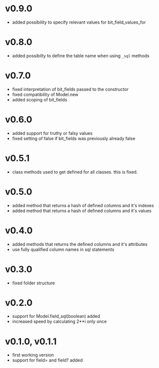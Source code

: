 # v0.9.0
- added possibility to specify relevant values for bit_field_values_for

# v0.8.0
- added possibilty to define the table name when using `_sql` methods

# v0.7.0
- fixed interpretation of bit_fields passed to the constructor
- fixed compatibility of Model.new
- added scoping of bit_fields

# v0.6.0
- added support for truthy or falsy values
- fixed setting of false if bit_fields was previously already false

# v0.5.1
- class methods used to get defined for all classes. this is fixed.

# v0.5.0
- added method that returns a hash of defined columns and it's indexes
- added method that returns a hash of defined columns and it's values

# v0.4.0
- added methods that returns the defined columns and it's attributes
- use fully qualified column names in sql statements

# v0.3.0
- fixed folder structure

# v0.2.0
- support for Model.field_sql(boolean) added
- increased speed by calculating 2**i only once

# v0.1.0, v0.1.1
- first working version
- support for field= and field? added
